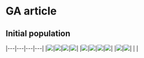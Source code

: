# GA article

## Initial population


|---|---|---|---|
|![](results/chromosome_0.png)|![](results/chromosome_1.png)|![](results/chromosome_2.png)|![](results/chromosome_3.png)|
|![](results/chromosome_4.png)|![](results/chromosome_5.png)|![](results/chromosome_6.png)|![](results/chromosome_7.png)|
|![](results/chromosome_8.png)|![](results/chromosome_9.png)| | |